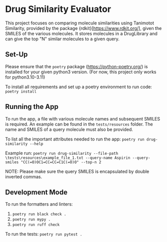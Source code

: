 # Drug Similarity Evaluator
This project focuses on comparing molecule similarities using Tanimotot Similarity, provided by the package {rdkit}[https://www.rdkit.org/], given the SMILES of the various molecules.
It stores molecules in a DrugLibrary and can give the top "N" similar molecules to a given query.

## Set-Up
Please ensure that the `poetry` package (https://python-poetry.org/) is installed for your given python3 version. 
(For now, this project only works for python3.10-3.11)

To install all requirements and set up a poetry environment to run code:
`poetry install`

## Running the App
To run the app, a file with various molecule names and subsequent SMILES is required.
An example can be found in the `tests/resources` folder.
The name and SMILES of a query molecule must also be provided.

To list all the important attributes needed to run the app:
`poetry run drug-similarity --help`

Example run:
`poetry run drug-similarity --file-path \tests\resources\example_file_1.txt --query-name Aspirin --query-smiles "CC(=O)OC1=CC=CC=C1C(=O)O" --top-n 2`

NOTE: Please make sure the query SMILES is encapsulated by double inverted commas.

## Development Mode
To run the formatters and linters:
1. `poetry run black check .`
2. `poetry run mypy .`
3. `poetry run ruff check`

To run the tests:
`poetry run pytest .`
